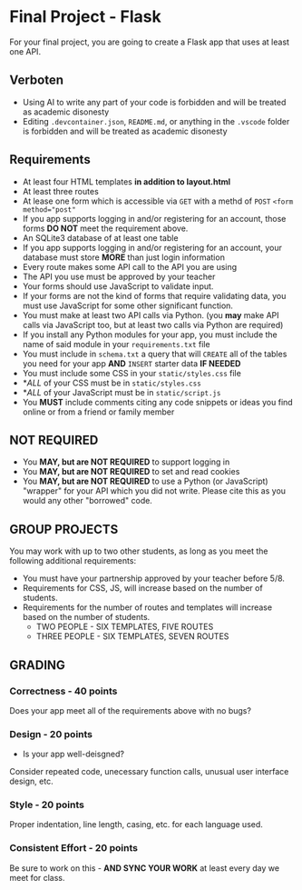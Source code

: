 # Final Project - Flask

For your final project, you are going to create a Flask app that uses at least one API.

## Verboten
* Using AI to write any part of your code is forbidden and will be treated as academic disonesty
* Editing `.devcontainer.json`, `README.md`, or anything in the `.vscode` folder is forbidden and will be treated as academic disonesty

## Requirements
* At least four HTML templates **in addition to layout.html**
* At least three routes
* At lease one form which is accessible via `GET` with a methd of `POST`
    `<form method="post" `
* If you app supports logging in and/or registering for an account, those forms **DO NOT** meet the requirement above.
* An SQLite3 database of at least one table
* If you app supports logging in and/or registering for an account, your database must store **MORE** than just login information
* Every route makes some API call to the API you are using
* The API you use must be approved by your teacher
* Your forms should use JavaScript to validate input. 
* If your forms are not the kind of forms that require validating data, you must use JavaScript for some other significant function.
* You must make at least two API calls via Python. (you **may** make API calls via JavaScript too, but at least two calls via Python are required)
* If you install any Python modules for your app, you must include the name of said module in your `requirements.txt` file
* You must include in `schema.txt` a query that will `CREATE` all of the tables you need for your app **AND** `INSERT` starter data **IF NEEDED**
* You must include some CSS in your `static/styles.css` file
* **ALL* of your CSS must be in `static/styles.css`
* **ALL* of your JavaScript must be in `static/script.js`
* You **MUST** include comments citing any code snippets or ideas you find online or from a friend or family member

## NOT REQUIRED
* You **MAY, but are NOT REQUIRED** to support logging in
* You **MAY, but are NOT REQUIRED** to set and read cookies
* You **MAY, but are NOT REQUIRED** to use a Python (or JavaScript) "wrapper" for your API which you did not write. Please cite this as you would any other "borrowed" code.

## GROUP PROJECTS
You may work with up to two other students, as long as you meet the following additional requirements:

* You must have your partnership approved by your teacher before 5/8.
* Requirements for CSS, JS, will increase based on the number of students.
* Requirements for the number of routes and templates will increase based on the number of students.
    * TWO PEOPLE - SIX TEMPLATES, FIVE ROUTES
    * THREE PEOPLE - SIX TEMPLATES, SEVEN ROUTES

## GRADING

### Correctness - 40 points
Does your app meet all of the requirements above with no bugs?

### Design - 20 points
* Is your app well-deisgned?

Consider repeated code, unecessary function calls, unusual user interface design, etc. 

### Style - 20 points
Proper indentation, line length, casing, etc. for each language used. 

### Consistent Effort - 20 points
Be sure to work on this - **AND SYNC YOUR WORK** at least every day we meet for class.
